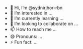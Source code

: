 - 👋 Hi, I’m @sydnirjhor-rbn
- 👀 I’m interested in ...
- 🌱 I’m currently learning ...
- 💞️ I’m looking to collaborate on ...
- 📫 How to reach me ...
- 😄 Pronouns: ...
- ⚡ Fun fact: ...

<!---
sydnirjhor-rbn/sydnirjhor-rbn is a ✨ special ✨ repository because its `README.md` (this file) appears on your GitHub profile.
You can click the Preview link to take a look at your changes.
--->
